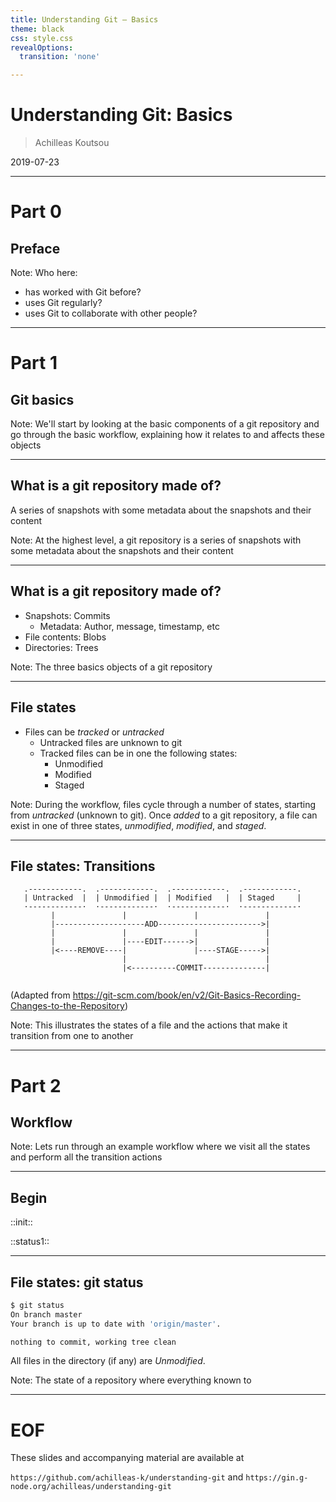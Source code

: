 ```yaml
---
title: Understanding Git — Basics
theme: black
css: style.css
revealOptions:
  transition: 'none'

---
```


# Understanding Git: Basics

> Achilleas Koutsou

2019-07-23

---

# Part 0
## Preface

Note:
Who here:
- has worked with Git before?
- uses Git regularly?
- uses Git to collaborate with other people?

---

# Part 1
## Git basics

Note:
We'll start by looking at the basic components of a git repository and go through the basic workflow, explaining how it relates to and affects these objects

---

## What is a git repository made of?

A series of snapshots with some metadata about the snapshots and their content

Note:
At the highest level, a git repository is a series of snapshots with some metadata about the snapshots and their content

---

## What is a git repository made of?

- Snapshots: Commits
  - Metadata: Author, message, timestamp, etc
- File contents: Blobs
- Directories: Trees


Note:
The three basics objects of a git repository

---

## File states

- Files can be *tracked* or *untracked*
  - Untracked files are unknown to git
  - Tracked files can be in one the following states:
    - Unmodified
    - Modified
    - Staged

Note:
During the workflow, files cycle through a number of states, starting from *untracked* (unknown to git).
Once *added* to a git repository, a file can exist in one of three states, *unmodified*, *modified*, and *staged*.

---

## File states: Transitions

```
   .------------.  .------------.  .------------.  .------------.
   | Untracked  |  | Unmodified |  | Modified   |  | Staged     |
   ·------------·  ·------------·  ·------------·  ·------------·
         |               |               |               |
         |--------------------ADD----------------------->|
         |               |               |               |
         |               |----EDIT------>|               |
         |<----REMOVE----|               |----STAGE----->|
                         |                               |
                         |<----------COMMIT--------------|


```

(Adapted from https://git-scm.com/book/en/v2/Git-Basics-Recording-Changes-to-the-Repository)

Note:
This illustrates the states of a file and the actions that make it transition from one to another

---

# Part 2

## Workflow

Note:
Lets run through an example workflow where we visit all the states and perform all the transition actions

---

## Begin

::init::

::status1::

---

## File states: git status

```bash
$ git status
On branch master
Your branch is up to date with 'origin/master'.

nothing to commit, working tree clean
```

All files in the directory (if any) are *Unmodified*.

Note:
The state of a repository where everything known to 

---

# EOF

These slides and accompanying material are available at

`https://github.com/achilleas-k/understanding-git`
and
`https://gin.g-node.org/achilleas/understanding-git`
